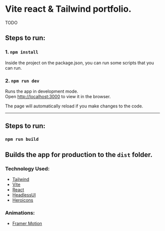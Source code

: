 # Vite react & Tailwind portfolio. 

TODO

## Steps to run: 

### 1. `npm install`

Inside the project on the package.json, you can run some scripts that you can run. 

### 2. `npm run dev`

Runs the app in development mode.<br>
Open [http://localhost:3000](http://localhost:3000) to view it in the browser.

The page will automatically reload if you make changes to the code.<br>

---
## Steps to run: 

### `npm run build`

Builds the app for production to the `dist` folder.<br>
---

### Technology Used:
- [Tailwind](https://tailwindcss.com/)
- [Vite](https://vitejs.dev/)
- [React](https://reactjs.org/)
- [HeadlessUI](https://headlessui.com/)
- [Heroicons](https://heroicons.com/)

### Animations:
- [Framer Motion](https://www.framer.com/motion/)
